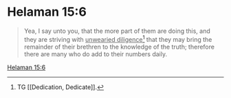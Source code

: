 # Helaman 15:6

> Yea, I say unto you, that the more part of them are doing this, and they are striving with <u>unwearied diligence</u>[^a] that they may bring the remainder of their brethren to the knowledge of the truth; therefore there are many who do add to their numbers daily.

[Helaman 15:6](https://www.churchofjesuschrist.org/study/scriptures/bofm/hel/15?lang=eng&id=p6#p6)


[^a]: TG [[Dedication, Dedicate]].

